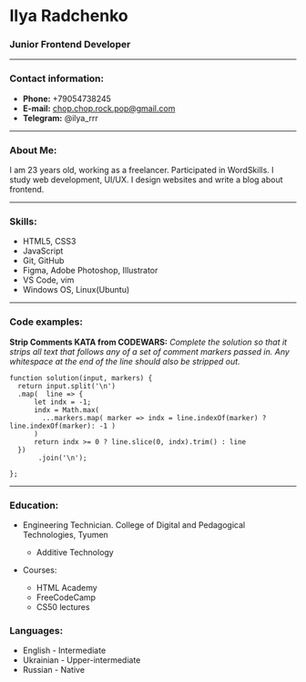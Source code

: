 # Ilya Radchenko
### Junior Frontend Developer

---

### Contact information:
* **Phone:** +79054738245
* **E-mail:** chop.chop.rock.pop@gmail.com
* **Telegram:** @ilya_rrr

---

### About Me:

I am 23 years old, working as a freelancer. Participated in WordSkills. I study web development, UI/UX. I design websites and write a blog about frontend.

---

### Skills:

* HTML5, CSS3
* JavaScript
* Git, GitHub
* Figma, Adobe Photoshop, Illustrator
* VS Code, vim
* Windows OS, Linux(Ubuntu)

---

### Code examples:

**Strip Comments KATA from CODEWARS:** *Complete the solution so that it strips all text that follows any of a set of comment markers passed in. Any whitespace at the end of the line should also be stripped out.*

```
function solution(input, markers) {
  return input.split('\n')
  .map(  line => {
      let indx = -1;
      indx = Math.max(
        ...markers.map( marker => indx = line.indexOf(marker) ? line.indexOf(marker): -1 )
      )
      return indx >= 0 ? line.slice(0, indx).trim() : line
  })
       .join('\n');
 
};
```

---

### Education:

* Engineering Technician. College of Digital and Pedagogical Technologies, Tyumen
    + Additive Technology

* Courses:
    + HTML Academy
    + FreeCodeCamp
    + CS50 lectures

### Languages:
* English - Intermediate
* Ukrainian - Upper-intermediate
* Russian - Native



